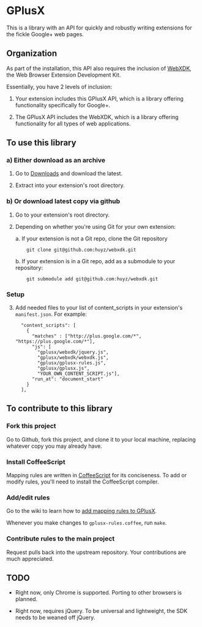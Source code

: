 GPlusX
======

This is a library with an API for quickly and robustly writing extensions for
the fickle Google+ web pages.

## Organization

As part of the installation, this API also requires the inclusion of
[WebXDK](https://github.com/huyz/webxdk), the Web Browser Extension Development Kit.

Essentially, you have 2 levels of inclusion:

1. Your extension includes this GPlusX API, which is a library offering
   functionality specifically for Google+.

2. The GPlusX API includes the WebXDK, which is a library offering
   functionality for all types of web applications.

## To use this library

### a) Either download as an archive

1.  Go to [Downloads](https://github.com/huyz/gplusx/archives/master) and
   download the latest.

2.  Extract into your extension's root directory.

### b) Or download latest copy via github

1.  Go to your extension's root directory.

2.  Depending on whether you're using Git for your own extension:

    a.  If your extension is not a Git repo, clone the Git repository

            git clone git@github.com:huyz/webxdk.git

    b.  If your extension is in a Git repo, add as a submodule to your repository:

            git submodule add git@github.com:huyz/webxdk.git

### Setup

3. Add needed files to your list of content\_scripts in your extension's
   `manifest.json`. For example:

    ```
      "content_scripts": [
        {
          "matches" : ["http://plus.google.com/*", "https://plus.google.com/*"],
          "js": [
            "gplusx/webxdk/jquery.js",
            "gplusx/webxdk/webxdk.js",
            "gplusx/gplusx-rules.js",
            "gplusx/gplusx.js",
            "YOUR_OWN_CONTENT_SCRIPT.js"],
          "run_at": "document_start"
        } 
      ],
    ```

## To contribute to this library

### Fork this project

Go to Github, fork this project, and clone it to your local machine, replacing
whatever copy you may already have.

### Install CoffeeScript

Mapping rules are written in
[CoffeeScript](http://jashkenas.github.com/coffee-script)
for its conciseness. To add or modify rules, you'll need to install the CoffeeScript compiler.

### Add/edit rules

Go to the wiki to learn how to
[add mapping rules to GPlusX](https://github.com/huyz/gplusx/wiki/How-to-add-mapping-rules-to-GPlusX).

Whenever you make changes to `gplusx-rules.coffee`, run `make`.

### Contribute rules to the main project

Request pulls back into the upstream repository.  Your contributions are much
appreciated.

## TODO

- Right now, only Chrome is supported.  Porting to other browsers is planned.

- Right now, requires jQuery.  To be universal and lightweight, the SDK needs
  to be weaned off jQuery.
